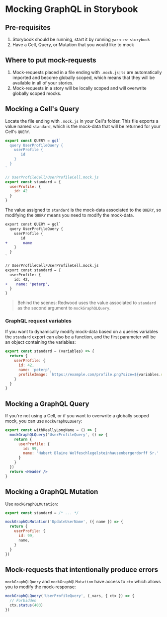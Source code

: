 # Mocking GraphQL in Storybook

## Pre-requisites

1. Storybook should be running, start it by running `yarn rw storybook`
2. Have a Cell, Query, or Mutation that you would like to mock

## Where to put mock-requests

1. Mock-requests placed in a file ending with `.mock.js|ts` are automatically imported and become globally scoped, which means that they will be available in all of your stories.
2. Mock-requests in a story will be locally scoped and will overwrite globally scoped mocks.

## Mocking a Cell's Query

Locate the file ending with `.mock.js` in your Cell's folder. This file exports a value named `standard`, which is the mock-data that will be returned for your Cell's `QUERY`.
```jsx {3,4,5,11,12,13} title="UserProfileCell/UserProfileCell.js"
export const QUERY = gql`
  query UserProfileQuery {
    userProfile {
       id
    }
  }
`

// UserProfileCell/UserProfileCell.mock.js
export const standard = {
  userProfile: {
    id: 42
  }
}
```

The value assigned to `standard` is the mock-data associated to the `QUERY`, so modifying the `QUERY` means you need to modify the mock-data.
```diff title="UserProfileCell/UserProfileCell.js"
export const QUERY = gql`
  query UserProfileQuery {
    userProfile {
       id
+       name
    }
  }
`

// UserProfileCell/UserProfileCell.mock.js
export const standard = {
  userProfile: {
    id: 42,
+    name: 'peterp',
  }
}
```

> Behind the scenes: Redwood uses the value associated to `standard` as the second argument to `mockGraphQLQuery`.

### GraphQL request variables

If you want to dynamically modify mock-data based on a queries variables the `standard` export can also be a function, and the first parameter will be an object containing the variables:
```jsx {1,6} title="UserProfileCell/UserProfileCell.mock.js"
export const standard = (variables) => {
  return {
    userProfile: {
      id: 42,
      name: 'peterp',
      profileImage: `https://example.com/profile.png?size=${variables.size}`
    }
  }
}
```

## Mocking a GraphQL Query

If you're not using a Cell, or if you want to overwrite a globally scoped mock, you can use `mockGraphQLQuery`:

```jsx title="Header/Header.stories.js"
export const withReallyLongName = () => {
  mockGraphQLQuery('UserProfileQuery', () => {
    return {
      userProfile: {
        id: 99,
        name: 'Hubert Blaine Wolfeschlegelsteinhausenbergerdorff Sr.'
      }
    }
  })
  return <Header />
}
```

## Mocking a GraphQL Mutation

Use `mockGraphQLMutation`:

```jsx title="UserProfileCell/UserProfileCell.mock.js"
export const standard = /* ... */

mockGraphQLMutation('UpdateUserName', ({ name }) => {
  return {
    userProfile: {
      id: 99,
      name,
    }
  }
})
```

## Mock-requests that intentionally produce errors

`mockGraphQLQuery` and `mockGraphQLMutation` have access to `ctx` which allows you to modify the mock-response:

```jsx
mockGraphQLQuery('UserProfileQuery', (_vars, { ctx }) => {
  // Forbidden
  ctx.status(403)
})
```
